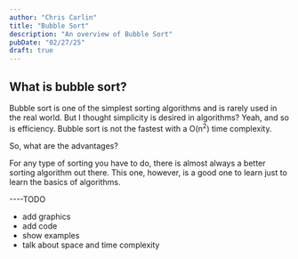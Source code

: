 ```yaml
---
author: "Chris Carlin"
title: "Bubble Sort"
description: "An overview of Bubble Sort"
pubDate: "02/27/25"
draft: true
---
```


## What is bubble sort?

Bubble sort is one of the simplest sorting algorithms and is rarely used in the real world.
But I thought simplicity is desired in algorithms? Yeah, and so is efficiency. 
Bubble sort is not the fastest with a O(n<sup>2</sup>) time complexity.

So, what are the advantages?

For any type of sorting you have to do, there is almost always a better sorting algorithm out there. This one, however, is a good one to learn just to learn the basics of algorithms.

----TODO
- add graphics
- add code
- show examples
- talk about space and time complexity